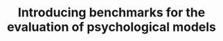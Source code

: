 ---
title: "Introducing benchmarks for the evaluation of psychological models"
description: "Quantitative research in psychology and neighboring field emphasizes explanation and in-sample effect sizes over demonstrating models' ability to predict on unseen data (generalization).  \n
In a methods paper that interleaves theoretical arguments with empirical demonstrations (code available in [this repo](https://github.com/rbroc/benchmarks_paper)), we show how psychology would benefit from adopting benchmarking as a consensus paradigm for model evaluation.  \n
We discuss how psychology can learn from both the strengths and the known weaknesses (e.g., biases, overfitting) of benchmarking in ML, discuss first steps for introducing these new practices in the field, and outline their potential to increase the practical utility of the outputs of psychological research.  \n
This article has been published in *Advances in Methods and Practices in Psychological Sciences*, and it available at: https://journals.sagepub.com/doi/full/10.1177/25152459211026864"
repo: "benchmarks_paper"
tags: ["research methods", "benchmarking", "evaluation", "ML"]
weight: 5
draft: false
---